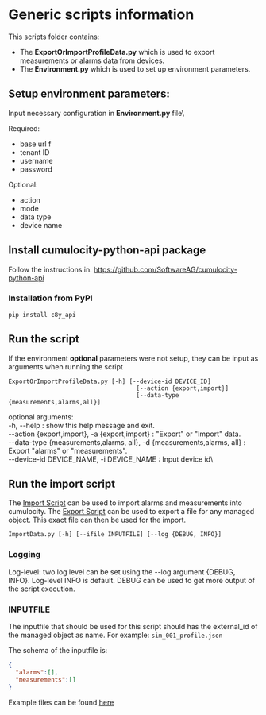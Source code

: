 # Generic scripts information
This scripts folder contains:
- The **ExportOrImportProfileData.py** which is used to export measurements or alarms data from devices.
- The **Environment.py** which is used to set up environment parameters.

## Setup environment parameters:
Input necessary configuration in **Environment.py** file\

Required:
- base url f
- tenant ID 
- username 
- password

Optional:
- action
- mode
- data type
- device name

## Install cumulocity-python-api package
Follow the instructions in: https://github.com/SoftwareAG/cumulocity-python-api

### Installation from PyPI
```shell
pip install c8y_api
```

## Run the script
If the environment **optional** parameters were not setup, they can be input as arguments when running the script
```shell
ExportOrImportProfileData.py [-h] [--device-id DEVICE_ID]
                                    [--action {export,import}]
                                    [--data-type {measurements,alarms,all}]
```
optional arguments:\
  -h, --help                                                              : show this help message and exit. \
  --action {export,import}, -a {export,import}                            : "Export" or "Import" data.\
  --data-type {measurements,alarms, all}, -d {measurements,alarms, all}   : Export "alarms" or "measurements".\
  --device-id DEVICE_NAME, -i DEVICE_NAME                                 : Input device id\

## Run the import script
The [Import Script](./ImportData.py) can be used to import alarms and measurements into cumulocity. The [Export Script](./ExportOrImportProfileData.py) can be used to export a file for any managed object. This exact file can then be used for the import.
```shell
ImportData.py [-h] [--ifile INPUTFILE] [--log {DEBUG, INFO}]
```
### Logging
Log-level: two log level can be set using the --log argument {DEBUG, INFO}. Log-level INFO is default. DEBUG can be used to get more output of the script execution.

### INPUTFILE
The inputfile that should be used for this script should has the external_id of the managed object as name. For example: ```sim_001_profile.json```

The schema of the inputfile is:
```json
{
  "alarms":[],
  "measurements":[]
}
```
Example files can be found [here](./export_data/)